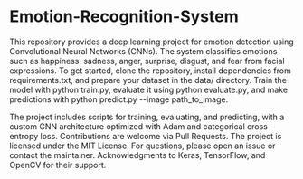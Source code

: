 # Emotion-Recognition-System
This repository provides a deep learning project for emotion detection using Convolutional Neural Networks (CNNs). The system classifies emotions such as happiness, sadness, anger, surprise, disgust, and fear from facial expressions. To get started, clone the repository, install dependencies from requirements.txt, and prepare your dataset in the data/ directory. Train the model with python train.py, evaluate it using python evaluate.py, and make predictions with python predict.py --image path_to_image.

The project includes scripts for training, evaluating, and predicting, with a custom CNN architecture optimized with Adam and categorical cross-entropy loss. Contributions are welcome via Pull Requests. The project is licensed under the MIT License. For questions, please open an issue or contact the maintainer. Acknowledgments to Keras, TensorFlow, and OpenCV for their support.
